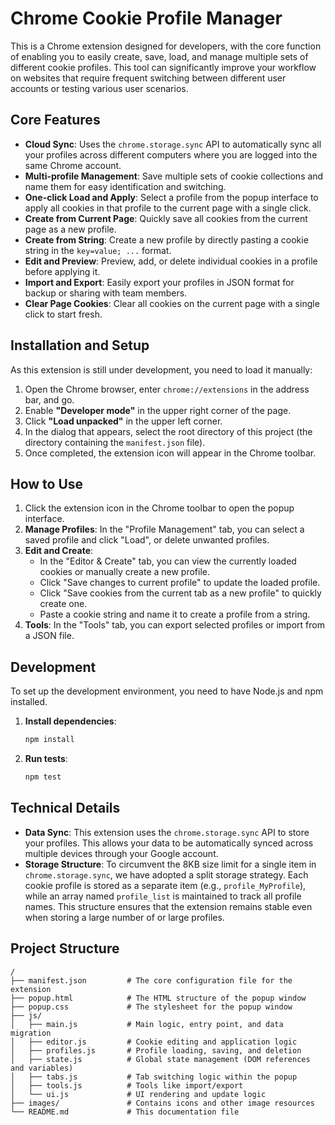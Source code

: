 # Chrome Cookie Profile Manager

This is a Chrome extension designed for developers, with the core function of enabling you to easily create, save, load, and manage multiple sets of different cookie profiles. This tool can significantly improve your workflow on websites that require frequent switching between different user accounts or testing various user scenarios.

## Core Features

*   **Cloud Sync**: Uses the `chrome.storage.sync` API to automatically sync all your profiles across different computers where you are logged into the same Chrome account.
*   **Multi-profile Management**: Save multiple sets of cookie collections and name them for easy identification and switching.
*   **One-click Load and Apply**: Select a profile from the popup interface to apply all cookies in that profile to the current page with a single click.
*   **Create from Current Page**: Quickly save all cookies from the current page as a new profile.
*   **Create from String**: Create a new profile by directly pasting a cookie string in the `key=value; ...` format.
*   **Edit and Preview**: Preview, add, or delete individual cookies in a profile before applying it.
*   **Import and Export**: Easily export your profiles in JSON format for backup or sharing with team members.
*   **Clear Page Cookies**: Clear all cookies on the current page with a single click to start fresh.

## Installation and Setup

As this extension is still under development, you need to load it manually:

1.  Open the Chrome browser, enter `chrome://extensions` in the address bar, and go.
2.  Enable **"Developer mode"** in the upper right corner of the page.
3.  Click **"Load unpacked"** in the upper left corner.
4.  In the dialog that appears, select the root directory of this project (the directory containing the `manifest.json` file).
5.  Once completed, the extension icon will appear in the Chrome toolbar.

## How to Use

1.  Click the extension icon in the Chrome toolbar to open the popup interface.
2.  **Manage Profiles**: In the "Profile Management" tab, you can select a saved profile and click "Load", or delete unwanted profiles.
3.  **Edit and Create**:
    *   In the "Editor & Create" tab, you can view the currently loaded cookies or manually create a new profile.
    *   Click "Save changes to current profile" to update the loaded profile.
    *   Click "Save cookies from the current tab as a new profile" to quickly create one.
    *   Paste a cookie string and name it to create a profile from a string.
4.  **Tools**: In the "Tools" tab, you can export selected profiles or import from a JSON file.

## Development

To set up the development environment, you need to have Node.js and npm installed.

1.  **Install dependencies**:
    ```bash
    npm install
    ```
2.  **Run tests**:
    ```bash
    npm test
    ```

## Technical Details

*   **Data Sync**: This extension uses the `chrome.storage.sync` API to store your profiles. This allows your data to be automatically synced across multiple devices through your Google account.
*   **Storage Structure**: To circumvent the 8KB size limit for a single item in `chrome.storage.sync`, we have adopted a split storage strategy. Each cookie profile is stored as a separate item (e.g., `profile_MyProfile`), while an array named `profile_list` is maintained to track all profile names. This structure ensures that the extension remains stable even when storing a large number of or large profiles.

## Project Structure

```
/
├── manifest.json         # The core configuration file for the extension
├── popup.html            # The HTML structure of the popup window
├── popup.css             # The stylesheet for the popup window
├── js/
│   ├── main.js           # Main logic, entry point, and data migration
│   ├── editor.js         # Cookie editing and application logic
│   ├── profiles.js       # Profile loading, saving, and deletion
│   ├── state.js          # Global state management (DOM references and variables)
│   ├── tabs.js           # Tab switching logic within the popup
│   ├── tools.js          # Tools like import/export
│   └── ui.js             # UI rendering and update logic
├── images/               # Contains icons and other image resources
└── README.md             # This documentation file
```
